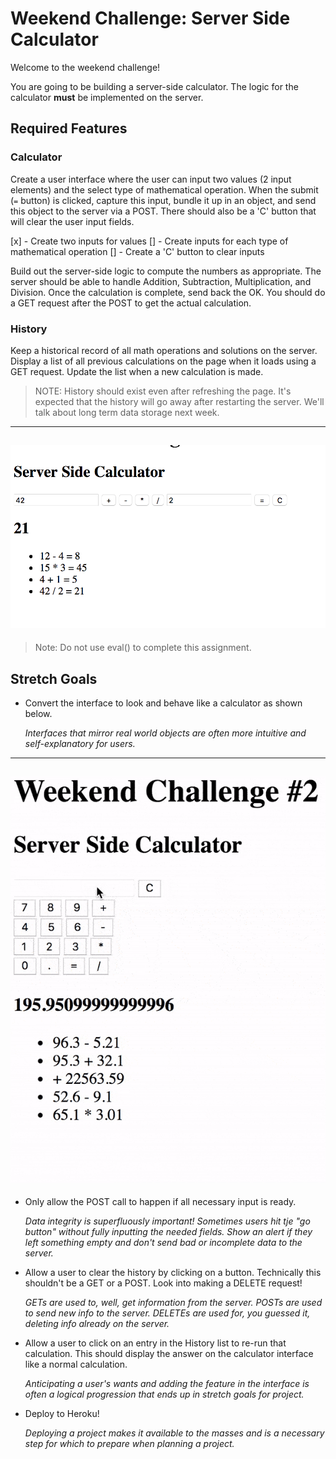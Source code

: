 # Weekend Challenge: Server Side Calculator

Welcome to the weekend challenge!

You are going to be building a server-side calculator. The logic for the calculator **must** be implemented on the server.

## Required Features

### Calculator

Create a user interface where the user can input two values (2 input elements) and the select type of mathematical operation. When the submit (`=` button) is clicked, capture this input, bundle it up in an object, and send this object to the server via a POST. There should also be a 'C' button that will clear the user input fields.

[x] - Create two inputs for values
[] - Create inputs for each type of mathematical operation
[] - Create a 'C' button to clear inputs

Build out the server-side logic to compute the numbers as appropriate. The server should be able to handle Addition, Subtraction, Multiplication, and Division. Once the calculation is complete, send back the OK. You should do a GET request after the POST to get the actual calculation.

### History

Keep a historical record of all math operations and solutions on the server. Display a list of all previous calculations on the page when it loads using a GET request. Update the list when a new calculation is made.

> NOTE: History should exist even after refreshing the page. It's expected that the history will go away after restarting the server. We'll talk about long term data storage next week.

---

## ![base mode interface](images/baseMode.png)

> Note: Do not use eval() to complete this assignment.

## Stretch Goals

- Convert the interface to look and behave like a calculator as shown below.

  _Interfaces that mirror real world objects are often more intuitive and self-explanatory for users._

---

## ![calculator interface](images/stretchGoal_interface.gif)

- Only allow the POST call to happen if all necessary input is ready.

  _Data integrity is superfluously important! Sometimes users hit tje "go button" without fully inputting the needed fields. Show an alert if they left something empty and don't send bad or incomplete data to the server._

- Allow a user to clear the history by clicking on a button. Technically this shouldn't be a GET or a POST. Look into making a DELETE request!

  _GETs are used to, well, get information from the server. POSTs are used to send new info to the server. DELETEs are used for, you guessed it, deleting info already on the server._

- Allow a user to click on an entry in the History list to re-run that calculation. This should display the answer on the calculator interface like a normal calculation.

  _Anticipating a user's wants and adding the feature in the interface is often a logical progression that ends up in stretch goals for project._

- Deploy to Heroku!

  _Deploying a project makes it available to the masses and is a necessary step for which to prepare when planning a project._
